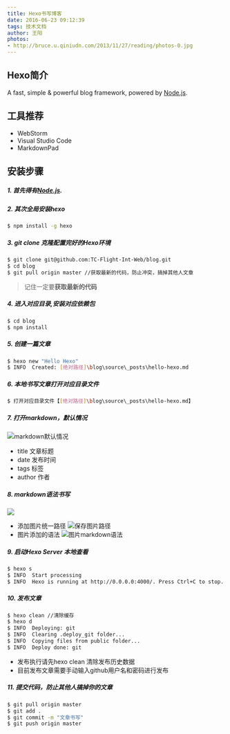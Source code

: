 ```yaml
---
title: Hexo书写博客
date: 2016-06-23 09:12:39
tags: 技术文档
author: 王阳
photos:
- http://bruce.u.qiniudn.com/2013/11/27/reading/photos-0.jpg
---
```

## Hexo简介
A fast, simple & powerful blog framework, powered by [Node.js](http://nodejs.org).

## 工具推荐
- WebStorm
- Visual Studio Code
- MarkdownPad

## 安装步骤
##### 1. 首先得有[Node.js](http://nodejs.org).

##### 2. 其次全局安装hexo
``` bash
$ npm install -g hexo
```

##### 3. git clone 克隆配置完好的Hexo环境
``` bash
$ git clone git@github.com:TC-Flight-Int-Web/blog.git
$ cd blog
$ git pull origin master //获取最新的代码，防止冲突，搞掉其他人文章
```
> 记住一定要**获取最新的代码**


##### 4. 进入对应目录,安装对应依赖包
``` bash
$ cd blog
$ npm install
```

##### 5. 创建一篇文章
``` bash
$ hexo new "Hello Hexo"
$ INFO  Created: [绝对路径]\blog\source\_posts\hello-hexo.md
```

##### 6. 本地书写文章打开对应目录文件
``` bash
$ 打开对应目录文件【[绝对路径]\blog\source\_posts\hello-hexo.md】
```

##### 7. 打开markdown，默认情况
![markdown默认情况](/img/王阳/img1.png)
> 
  - title 文章标题
  - date 发布时间
  - tags 标签
  - author 作者
  
##### 8. markdown语法书写
![](/img/王阳/img2.png)
- 添加图片统一路径
    ![保存图片路径](/img/王阳/img3.png) 
- 图片添加的语法
    ![图片markdown语法](/img/王阳/img4.png)

##### 9. 启动Hexo Server 本地查看
``` bash
$ hexo s
$ INFO  Start processing
$ INFO  Hexo is running at http://0.0.0.0:4000/. Press Ctrl+C to stop.
```

##### 10. 发布文章
``` bash
$ hexo clean //清除缓存
$ hexo d
$ INFO  Deploying: git
$ INFO  Clearing .deploy_git folder...
$ INFO  Copying files from public folder...
$ INFO  Deploy done: git
```
> 
  - 发布执行请先hexo clean 清除发布历史数据
  - 目前发布文章需要手动输入github用户名和密码进行发布

##### 11. 提交代码，防止其他人搞掉你的文章
``` bash
$ git pull origin master
$ git add .
$ git commit -m "文章书写"
$ git push origin master
```